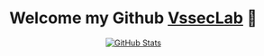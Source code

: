 <p>
  <h1 align="center">
    <b>Welcome my Github <a href="https://vssec.rf.gd">VssecLab</a> 👋</b>
  </h1>
</p>

<p align="center">
  <a href="https://github.com/vsseclab">
    <img alt="GitHub Stats" src="https://github-readme-stats.vercel.app/api?username=vsseclab&hide=issues&hide_title=true&include_all_commits=true&bg_color=30,e96443,904e95&title_color=fff&text_color=fff" />
    </a>
</p>
